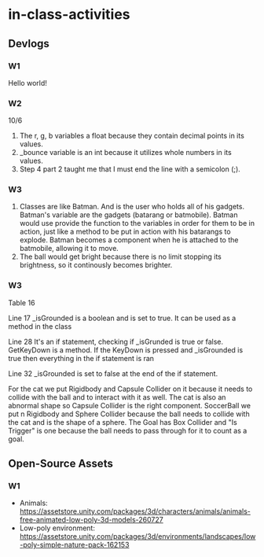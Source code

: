 # in-class-activities
## Devlogs
### W1
Hello world!


### W2
10/6
1. The r, g, b variables a float because they contain decimal points in its values.
2. _bounce variable is an int because it utilizes whole numbers in its values.
3. Step 4 part 2 taught me that I must end the line with a semicolon (;).

### W3
1. Classes are like Batman. And is the user who holds all of his gadgets. Batman's variable are the gadgets (batarang or batmobile). Batman would use provide the function to the variables in order for them to be in action, just like a method to be put in action with his batarangs to explode. Batman becomes a component when he is attached to the batmobile, allowing it to move. 
2. The ball would get bright because there is no limit stopping its brightness, so it continously becomes brighter.

### W3

Table 16

Line 17
_isGrounded is a boolean and is set to true. It can be used as a method in the class

Line 28
It's an if statement, checking if _isGrunded is true or false. GetKeyDown is a method. If the KeyDown is pressed and _isGrounded is true then everything in the if statement is ran

Line 32
_isGrounded is set to false at the end of the if statement.

For the cat we put Rigidbody and Capsule Collider on it because it needs to collide with the ball and to interact with it as well. The cat is also an abnormal shape so Capsule Collider is the right component. SoccerBall we put n Rigidbody and Sphere Collider because the ball needs to collide with the cat and is the shape of a sphere. The Goal has Box Collider and "Is Trigger" is one because the ball needs to pass through for it to count as a goal.


## Open-Source Assets
### W1
- Animals: https://assetstore.unity.com/packages/3d/characters/animals/animals-free-animated-low-poly-3d-models-260727 
- Low-poly environment: https://assetstore.unity.com/packages/3d/environments/landscapes/low-poly-simple-nature-pack-162153 